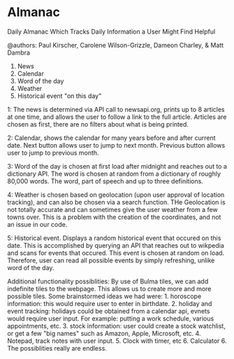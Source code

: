 # Almanac

Daily Almanac Which Tracks Daily Information a User Might Find Helpful

@authors: Paul Kirscher, Carolene Wilson-Grizzle, Dameon Charley, & Matt Dambra

1. News
2. Calendar
3. Word of the day
4. Weather
5. Historical event "on this day"


1: The news is determined via API call to newsapi.org, prints up to 8 articles at one time, and allows the user to follow a link to the full article. Articles are chosen as first, there are no filters about what is being printed.

2: Calendar, shows the calendar for many years before and after current date. Next button allows user to jump to next month. Previous button allows user to jump to previous month.

3: Word of the day is chosen at first load after midnight and reaches out to a dictionary API. The word is chosen at random from a dictionary of roughly 80,000 words. The word, part of speech and up to three definitions.

4: Weather is chosen based on geolocation (upon user approval of location tracking), and can also be chosen via a search function. THe Geolocation is not totally accurate and can sometimes give the user weather from a few towns over. This is a problem with the creation of the coordinates, and not an issue in our code.

5: Historical event. Displays a random historical event that occured on this date. This is accomplished by querying an API that reaches out to wikpedia and scans for events that occured. This event is chosen at random on load. Therefore, user can read all possible events by simply refreshing, unlike word of the day.


Additional functionality possiblities:
    By use of Bulma tiles, we can add indefinite tiles to the webpage. This allows us to create more and more possible tiles. Some brainstormed ideas we had were:
    1. horoscope information: this would require user to enter in birthdate.
    2. holiday and event tracking: holidays could be obtained from a calendar api, evnets would require user input. For example: putting a work schedule, various appointments, etc.
    3. stock information: user could create a stock watchlist, or get a few "big names" such as Amazon, Apple, Microsoft, etc.
    4. Notepad, track notes with user input.
    5. Clock with timer, etc
    6. Calculator
    6. The possiblities really are endless.